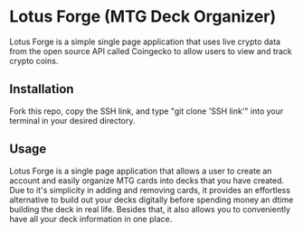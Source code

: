 # Lotus Forge (MTG Deck Organizer)

Lotus Forge is a simple single page application that uses live crypto data from the open source API called Coingecko to allow users to view and track crypto coins. 

## Installation

Fork this repo, copy the SSH link, and type "git clone 'SSH link'" into your terminal in your desired directory.

## Usage

Lotus Forge is a single page application that allows a user to create an account and easily organize MTG cards into decks that you have created. Due to it's simplicity in adding and removing cards, it provides an effortless alternative to build out your decks digitally before spending money an dtime building the deck in real life. Besides that, it also allows you to conveniently have all your deck information in one place.

